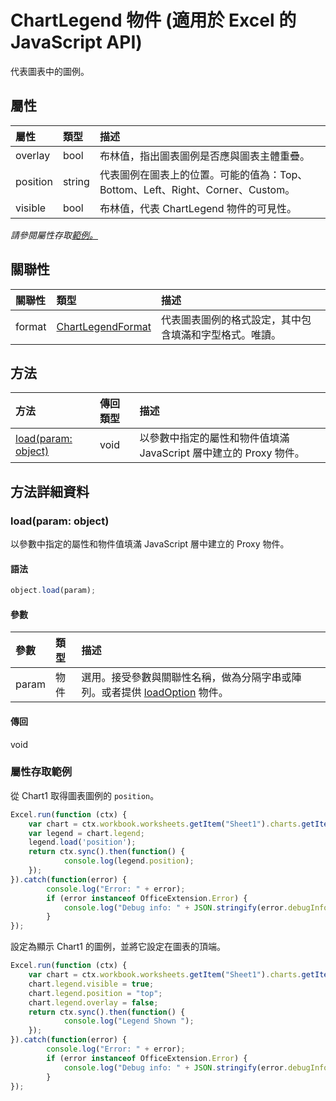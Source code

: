 # <a name="chartlegend-object-(javascript-api-for-excel)"></a>ChartLegend 物件 (適用於 Excel 的 JavaScript API)

代表圖表中的圖例。

## <a name="properties"></a>屬性

| 屬性	     | 類型	   |描述
|:---------------|:--------|:----------|
|overlay|bool|布林值，指出圖表圖例是否應與圖表主體重疊。|
|position|string|代表圖例在圖表上的位置。可能的值為：Top、Bottom、Left、Right、Corner、Custom。|
|visible|bool|布林值，代表 ChartLegend 物件的可見性。|

_請參閱屬性存取[範例。](#property-access-examples)_

## <a name="relationships"></a>關聯性
| 關聯性 | 類型	   |描述|
|:---------------|:--------|:----------|
|format|[ChartLegendFormat](chartlegendformat.md)|代表圖表圖例的格式設定，其中包含填滿和字型格式。唯讀。|

## <a name="methods"></a>方法

| 方法           | 傳回類型    |描述|
|:---------------|:--------|:----------|
|[load(param: object)](#loadparam-object)|void|以參數中指定的屬性和物件值填滿 JavaScript 層中建立的 Proxy 物件。|

## <a name="method-details"></a>方法詳細資料


### <a name="load(param:-object)"></a>load(param: object)
以參數中指定的屬性和物件值填滿 JavaScript 層中建立的 Proxy 物件。

#### <a name="syntax"></a>語法
```js
object.load(param);
```

#### <a name="parameters"></a>參數
| 參數	    | 類型	   |描述|
|:---------------|:--------|:----------|
|param|物件|選用。接受參數與關聯性名稱，做為分隔字串或陣列。或者提供 [loadOption](loadoption.md) 物件。|

#### <a name="returns"></a>傳回
void
### <a name="property-access-examples"></a>屬性存取範例

從 Chart1 取得圖表圖例的 `position`。

```js
Excel.run(function (ctx) { 
    var chart = ctx.workbook.worksheets.getItem("Sheet1").charts.getItem("Chart1"); 
    var legend = chart.legend;
    legend.load('position');
    return ctx.sync().then(function() {
            console.log(legend.position);
    });
}).catch(function(error) {
        console.log("Error: " + error);
        if (error instanceof OfficeExtension.Error) {
            console.log("Debug info: " + JSON.stringify(error.debugInfo));
        }
});
```

設定為顯示 Chart1 的圖例，並將它設定在圖表的頂端。

```js
Excel.run(function (ctx) { 
    var chart = ctx.workbook.worksheets.getItem("Sheet1").charts.getItem("Chart1"); 
    chart.legend.visible = true;
    chart.legend.position = "top"; 
    chart.legend.overlay = false; 
    return ctx.sync().then(function() {
            console.log("Legend Shown ");
    });
}).catch(function(error) {
        console.log("Error: " + error);
        if (error instanceof OfficeExtension.Error) {
            console.log("Debug info: " + JSON.stringify(error.debugInfo));
        }
});
``` 

